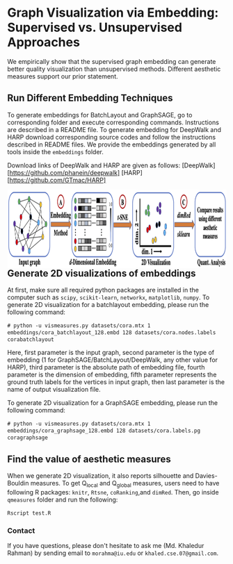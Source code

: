 # Graph Visualization via Embedding: Supervised vs. Unsupervised Approaches
We empirically show that the supervised graph embedding can generate better quality visualization than unsupervised methods. Different aesthetic measures support our prior statement.

## Run Different  Embedding Techniques
To generate embeddings for BatchLayout and GraphSAGE, go to corresponding folder and execute corresponding commands. Instructions are described in a README file. To generate embedding for DeepWalk and HARP download corresponding source codes and follow the instructions described in README files. We provide the embeddings generated by all tools inside the `embeddings` folder.

Download links of DeepWalk and HARP are given as follows:
[DeepWalk][https://github.com/phanein/deepwalk]
[HARP][https://github.com/GTmac/HARP]

<img align="left" width="850" height="180" src="./visualizations/vispipeline.png">

## Generate 2D visualizations of embeddings
At first, make sure all required python packages are installed in the computer such as `scipy`, `scikit-learn`, `networkx`, `matplotlib`, `numpy`. To generate 2D visualization for a batchlayout embedding, please run the following command:
```
# python -u vismeasures.py datasets/cora.mtx 1 embeddings/cora_batchlayout_128.embd 128 datasets/cora.nodes.labels corabatchlayout
```
Here, first parameter is the input graph, second parameter is the type of embedding (1 for GraphSAGE/BatchLayout/DeepWalk, any other value for HARP), third parameter is the absolute path of embedding file, fourth parameter is the dimension of embedding, fifth parameter represents the ground truth labels for the vertices in input graph, then last parameter is the name of output visualization file.

To generate 2D visualization for a GraphSAGE embedding, please run the following command:
```
# python -u vismeasures.py datasets/cora.mtx 1 embeddings/cora_graphsage_128.embd 128 datasets/cora.labels.pg coragraphsage
```

## Find the value of aesthetic measures
When we generate 2D visualization, it also reports silhouette and Davies-Bouldin measures. To get Q<sub>local</sub> and Q<sub>global</sub> measures, users need to have following R packages: `knitr`, `Rtsne`, `coRanking`,and `dimRed`. Then, go inside `qmeasures` folder and run the following:
```
Rscript test.R
```


### Contact 
If you have questions, please don't hesitate to ask me (Md. Khaledur Rahman) by sending email to `morahma@iu.edu` or `khaled.cse.07@gmail.com`.
